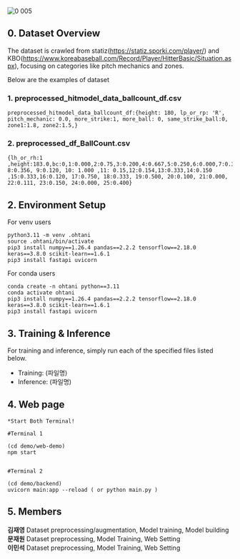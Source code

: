 
![0 005](https://github.com/user-attachments/assets/3cc590ee-6697-424e-b9fc-e20959e8163c)


## 0. Dataset Overview
The dataset is crawled from statiz(https://statiz.sporki.com/player/) and KBO(https://www.koreabaseball.com/Record/Player/HitterBasic/Situation.aspx), focusing on categories like pitch mechanics and zones. 

Below are the examples of dataset

### 1. preprocessed_hitmodel_data_ballcount_df.csv

```
preprocessed_hitmodel_data_ballcount_df:{height: 180, lp_or_rp: 'R', pitch_mechanic: 0.0, more_strike:1, more_ball: 0, same_strike_ball:0, zone1:1.8, zone2:1.5,}
```

### 2. preprocessed_df_BallCount.csv
```
{lh_or_rh:1 ,height:183.0,bc:0,1:0.000,2:0.75,3:0.200,4:0.667,5:0.250,6:0.000,7:0.300, 8:0.356, 9:0.120, 10: 1.000 ,11: 0.15,12:0.154,13:0.333,14:0.150 ,15:0.333,16:0.120, 17:0.750, 18:0.333, 19:0.500, 20:0.100, 21:0.000, 22:0.111, 23:0.150, 24:0.000, 25:0.400}
```

## 2. Environment Setup
For venv users
```
python3.11 -m venv .ohtani
source .ohtani/bin/activate
pip3 install numpy==1.26.4 pandas==2.2.2 tensorflow==2.18.0 keras==3.8.0 scikit-learn==1.6.1
pip3 install fastapi uvicorn
```

For conda users
```
conda create -n ohtani python==3.11
conda activate ohtani
pip3 install numpy==1.26.4 pandas==2.2.2 tensorflow==2.18.0 keras==3.8.0 scikit-learn==1.6.1
pip3 install fastapi uvicorn 
```


## 3. Training & Inference 

For training and inference, simply run each of the specified files listed below.
- Training: (파일명)
- Inference: (파일명)


## 4. Web page 
```
*Start Both Terminal!

#Terminal 1

(cd demo/web-demo)
npm start

  
#Terminal 2

(cd demo/backend)
uvicorn main:app --reload ( or python main.py )
```


## 5. Members
**김재영** Dataset preprocessing/augmentation, Model training, Model building<br>
**문재원** Dataset preprocessing, Model Training, Web Setting<br>
**이민석** Dataset preprocessing, Model Training, Web Setting<br>
